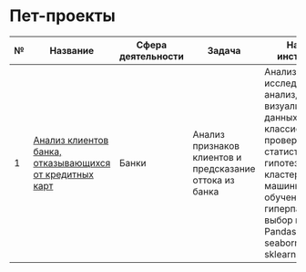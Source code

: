 # Пет-проекты

|  № | Название | Сфера деятельности | Задача | Навыки и инструменты |
|---|---|---|---|---|
| 1  | [Анализ клиентов банка, отказывающихся от кредитных карт](https://github.com/armangoM/pet-projects/tree/main/bank_churn_prediction)  | Банки  | Анализ признаков клиентов и предсказание оттока из банка | Анализ данных, исследовательский анализ, визуализация данных, задача классификации, проверка статистических гипотез, кластеризация, машинное обучение, подбор гиперпараметров, выбор модели, Pandas, matplotlib, seaborn, scipy, sklearn  |


